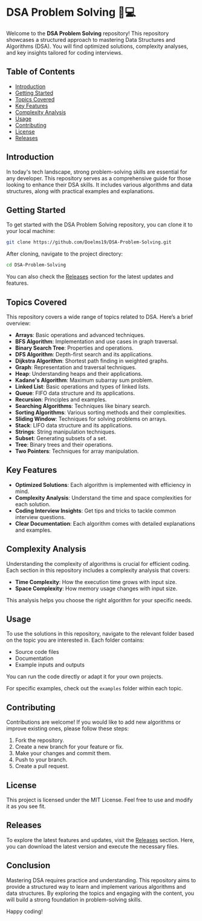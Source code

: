 # DSA Problem Solving 🧠💻

Welcome to the **DSA Problem Solving** repository! This repository showcases a structured approach to mastering Data Structures and Algorithms (DSA). You will find optimized solutions, complexity analyses, and key insights tailored for coding interviews. 

## Table of Contents

- [Introduction](#introduction)
- [Getting Started](#getting-started)
- [Topics Covered](#topics-covered)
- [Key Features](#key-features)
- [Complexity Analysis](#complexity-analysis)
- [Usage](#usage)
- [Contributing](#contributing)
- [License](#license)
- [Releases](#releases)

## Introduction

In today's tech landscape, strong problem-solving skills are essential for any developer. This repository serves as a comprehensive guide for those looking to enhance their DSA skills. It includes various algorithms and data structures, along with practical examples and explanations. 

## Getting Started

To get started with the DSA Problem Solving repository, you can clone it to your local machine:

```bash
git clone https://github.com/Doelms19/DSA-Problem-Solving.git
```

After cloning, navigate to the project directory:

```bash
cd DSA-Problem-Solving
```

You can also check the [Releases](https://github.com/Doelms19/DSA-Problem-Solving/releases) section for the latest updates and features.

## Topics Covered

This repository covers a wide range of topics related to DSA. Here’s a brief overview:

- **Arrays**: Basic operations and advanced techniques.
- **BFS Algorithm**: Implementation and use cases in graph traversal.
- **Binary Search Tree**: Properties and operations.
- **DFS Algorithm**: Depth-first search and its applications.
- **Dijkstra Algorithm**: Shortest path finding in weighted graphs.
- **Graph**: Representation and traversal techniques.
- **Heap**: Understanding heaps and their applications.
- **Kadane's Algorithm**: Maximum subarray sum problem.
- **Linked List**: Basic operations and types of linked lists.
- **Queue**: FIFO data structure and its applications.
- **Recursion**: Principles and examples.
- **Searching Algorithms**: Techniques like binary search.
- **Sorting Algorithms**: Various sorting methods and their complexities.
- **Sliding Window**: Techniques for solving problems on arrays.
- **Stack**: LIFO data structure and its applications.
- **Strings**: String manipulation techniques.
- **Subset**: Generating subsets of a set.
- **Tree**: Binary trees and their operations.
- **Two Pointers**: Techniques for array manipulation.

## Key Features

- **Optimized Solutions**: Each algorithm is implemented with efficiency in mind.
- **Complexity Analysis**: Understand the time and space complexities for each solution.
- **Coding Interview Insights**: Get tips and tricks to tackle common interview questions.
- **Clear Documentation**: Each algorithm comes with detailed explanations and examples.

## Complexity Analysis

Understanding the complexity of algorithms is crucial for efficient coding. Each section in this repository includes a complexity analysis that covers:

- **Time Complexity**: How the execution time grows with input size.
- **Space Complexity**: How memory usage changes with input size.

This analysis helps you choose the right algorithm for your specific needs.

## Usage

To use the solutions in this repository, navigate to the relevant folder based on the topic you are interested in. Each folder contains:

- Source code files
- Documentation
- Example inputs and outputs

You can run the code directly or adapt it for your own projects. 

For specific examples, check out the `examples` folder within each topic. 

## Contributing

Contributions are welcome! If you would like to add new algorithms or improve existing ones, please follow these steps:

1. Fork the repository.
2. Create a new branch for your feature or fix.
3. Make your changes and commit them.
4. Push to your branch.
5. Create a pull request.

## License

This project is licensed under the MIT License. Feel free to use and modify it as you see fit.

## Releases

To explore the latest features and updates, visit the [Releases](https://github.com/Doelms19/DSA-Problem-Solving/releases) section. Here, you can download the latest version and execute the necessary files.

## Conclusion

Mastering DSA requires practice and understanding. This repository aims to provide a structured way to learn and implement various algorithms and data structures. By exploring the topics and engaging with the content, you will build a strong foundation in problem-solving skills.

Happy coding!